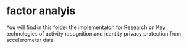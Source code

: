 # factor analyis
You will find in this folder the implementaton for Research on Key technologies of activity recognition and identity privacy protection from accelerometer data

